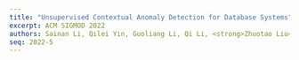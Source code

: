 ```yaml
---
title: "Unsupervised Contextual Anomaly Detection for Database Systems"
excerpt: ACM SIGMOD 2022
authors: Sainan Li, Qilei Yin, Guoliang Li, Qi Li, <strong>Zhuotao Liu</strong>, Jinwei Zhu
seq: 2022-5
---
```

